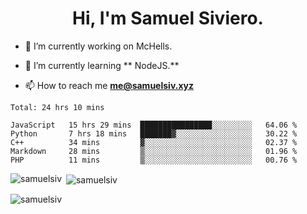 <h1 align="center">Hi, I'm Samuel Siviero.</h1>

- 🔭 I’m currently working on McHells.

- 🌱 I’m currently learning ** NodeJS.**

- 📫 How to reach me **me@samuelsiv.xyz**


<!--START_SECTION:waka-->
```text
Total: 24 hrs 10 mins

JavaScript   15 hrs 29 mins  ████████████████░░░░░░░░░   64.06 % 
Python       7 hrs 18 mins   ███████▓░░░░░░░░░░░░░░░░░   30.22 % 
C++          34 mins         ▓░░░░░░░░░░░░░░░░░░░░░░░░   02.37 % 
Markdown     28 mins         ▒░░░░░░░░░░░░░░░░░░░░░░░░   01.96 % 
PHP          11 mins         ▒░░░░░░░░░░░░░░░░░░░░░░░░   00.76 % 
```
<!--END_SECTION:waka-->

<p><img align="left" src="https://github-readme-stats.vercel.app/api/top-langs?username=samuelsiv&show_icons=true&locale=en&layout=compact&theme=radical" alt="samuelsiv" /></p>

<p>&nbsp;<img align="center" src="https://github-readme-stats.vercel.app/api?username=samuelsiv&show_icons=true&locale=en&theme=radical" alt="samuelsiv" /></p>
<p align="left"> <img src="https://komarev.com/ghpvc/?username=samuelsiv&label=Profile%20views&color=0e75b6&style=flat" alt="samuelsiv" /> </p>

